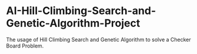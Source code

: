 # AI-Hill-Climbing-Search-and-Genetic-Algorithm-Project
The usage of Hill Climbing Search and Genetic Algorithm to solve a Checker Board Problem.
